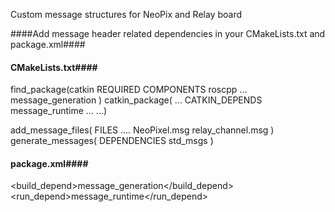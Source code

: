 Custom message structures for NeoPix and Relay board

####Add message header related dependencies in your CMakeLists.txt and package.xml####

#### CMakeLists.txt####

find_package(catkin REQUIRED COMPONENTS
  roscpp
  ...
  message_generation
)
catkin_package(
  ...
  CATKIN_DEPENDS message_runtime ...
  ...)
  
add_message_files(
   FILES
   ....
   NeoPixel.msg
   relay_channel.msg
)
generate_messages(
  DEPENDENCIES
  std_msgs
)

#### package.xml####
<build_depend>message_generation</build_depend>
<run_depend>message_runtime</run_depend>
